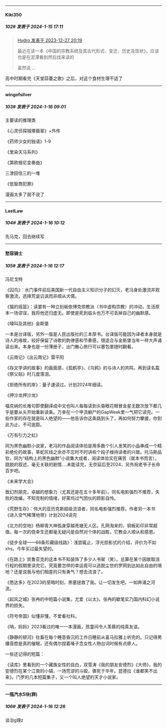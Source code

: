 
*****

####  Kiki350  
##### 102#       发表于 2024-1-15 17:11

<blockquote><a href="httphttps://bbs.saraba1st.com/2b/forum.php?mod=redirect&amp;goto=findpost&amp;pid=63459663&amp;ptid=2165637" target="_blank">Hydro 发表于 2023-12-27 20:19</a>

最近在读一本《中国的宗教系统及其古代形式、变迁、历史及现状》，应该也是在泥潭看到然后找来读的

虽然说 ...</blockquote>
高中时期看完《天堂蒜薹之歌》之后，对这个食材生理不适了


*****

####  wingofsilver  
##### 103#       发表于 2024-1-16 09:01

主要读的推理类

《心灵侦探城塚翡翠》+外传

《药师少女的独语》1-9

《里染天马系列》

《第欧根尼变奏曲》

三津田信三的一堆

《低智商犯罪》

漫画太多了就不说了


*****

####  LastLaw  
##### 104#       发表于 2024-1-16 10:12

先马克，回去继续写


*****

####  愁容骑士  
##### 105#       发表于 2024-1-16 12:17

冯尼戈特

《囚鸟》：水门事件前后美国新一代自由主义知识分子的幻灭，老冯身处激流并观察激流，选择荒诞讥讽而非顺从犬儒。

《猫的摇篮》：读罢有一种立刻皈依博克侬教派（书中虚构宗教）的冲动，生活原本一场谬误，我将他还归虚无。即使是死到临头也万不可丢掉自己的幽默感。

《嚎叫及其他》金斯堡

一本是台译版，另外一版是人民出版社的三本厚书。台译版可能因为译者本身就是诗人的缘故，较好保留了诗歌的韵律感和节奏感，很适合与金斯堡当年一样大声诵读出来。本身也是一份薄册子，出门散心旅行可以塞包里随时翻看。

《云南记》《出云南记》雷平阳

《存文学讲的故事》的画面感，《孤鹤亭》、《乌鸦》的与诗人的共鸣，再到读名篇《祭父贴》时几度落泪。

《拒绝所有的岸》：量子速读过。计划2024年细读。

《押沙龙押沙龙》

福克纳的长难句即使翻译成中文也叫人每每读到头昏眼花眼冒金星无数次放下都几乎是要从头开始重新读条。万幸在一个甲流躺尸的GapWeek里一气把它读完。一些作家的存在就是叫人绝望的——他告诉你这条路到头了，再如何努力攀援，你到此为止、不可逾距。

《万有引力之虹》

同为黑色幽默小说家，老冯的作品阅读体验是用多数个引人发笑的小品串成一个精彩绝伦的故事，草蛇灰线之余亦不忘时不时讲些个段子维持读者的兴致。托马斯品钦，同为“结构上的黑色幽默”小说集大成者，阅读体验实在痛苦（就本书而言），跳脱的叙述、毫无关联的剧情….未能读完，无奈延后至2024，另外祝老爷子长命百岁吧。

《未来学大会》

致幻剂朋克，卓越的想象力（尤其还是在五十多年前）。同名电影强烈不推荐，失败的改编，不知克制的情绪，好莱坞过气团伙的顾影自怜。

《荒野生存》：伟大的亚历克斯超级流浪者，同名电影强烈推荐。作者另一本书《进入空气稀薄地带》计划2024读完

《北方的空地》杨柳青大神孤身穿越羌塘无人区。孔网淘来的，铜板彩印非常超值。每一次的侥幸生还都毫无疑问是自然对个体的战胜，它教会人顺从和感恩。

《徒步全球——66条珍藏级线路》：浅尝辄止，浮光掠影式的介绍，评价为不如xhs。今年买过最失望的。

《在路上》凯鲁亚克的这本书不知装饰了多少人书架（笑）。总算在某个因故取消行程的假期里读完它。究竟要怎样的幸运竟可以逃脱尘世的罗网到达如此自由的境地？还是说我与他们相差的只有勇气？想去流浪了。

《悉达多》在2023的至暗时刻，黑塞拯救了我。让一切发生吧，一如奔涌之河流。

《起风之城》张冉的中短篇小说集，尤爱《以太》。张冉的歇笔实乃国内科幻小说界的损失。

《符号帝国》似懂非懂，不爱看社科。

《呐，妈妈》2023看过的唯一一本漫画，孩童间令人羡慕的纯真友谊。

《静静的顿河》社畜在每个睡意昏沉的工作日睡前从喜马拉雅上听完的。只记得男播音腔是真的催眠，还有偶尔捏着嗓子念女性人物台词时候有点瘆人。

一些还记得的短篇：

《读库》里看到的一个藏族女性的自白，双雪涛《我的朋友安德烈》《大师》，我的安德烈在某个江南的小镇，一场荒谬的斗殴，骤死于华年。昆德拉《谁都笑不出来》。门罗的几本短篇集子，又一个叫人绝望的天才小说家。


*****

####  一瓶汽水5块(罪)  
##### 106#       发表于 2024-1-16 12:26

谈治g理z

